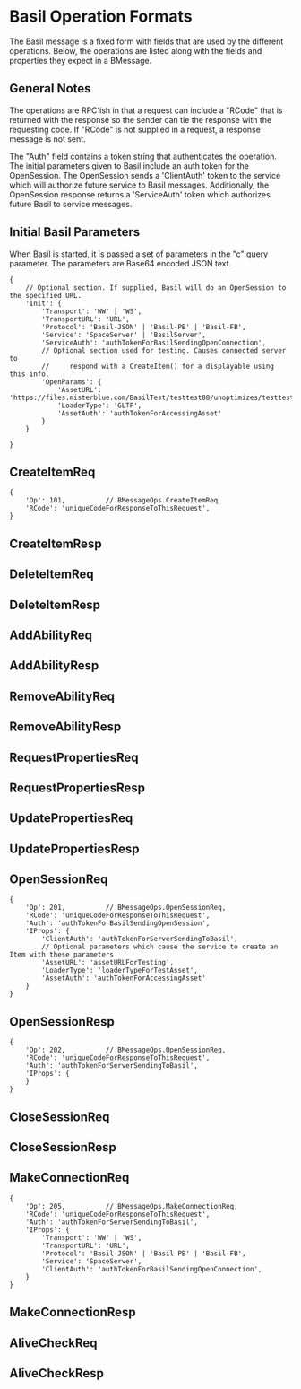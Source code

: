 # Basil Operation Formats

The Basil message is a fixed form with fields that are used by the different
operations. Below, the operations are listed along with the fields and
properties they expect in a BMessage.

## General Notes

The operations are RPC'ish in that a request can include a "RCode"
that is returned with the response so the sender can tie the response with the
requesting code. If "RCode" is not supplied in a request, a response
message is not sent.

The "Auth" field contains a token string that authenticates the operation.
The initial parameters given to Basil include an auth token for the
OpenSession. The OpenSession sends a 'ClientAuth' token to the service
which will authorize future service to Basil messages.
Additionally, the OpenSession response returns a 'ServiceAuth' token
which authorizes future Basil to service messages.

## Initial Basil Parameters

When Basil is started, it is passed a set of parameters in the "c" query
parameter. The parameters are Base64 encoded JSON text.

```
{
    // Optional section. If supplied, Basil will do an OpenSession to the specified URL.
    'Init': {
        'Transport': 'WW' | 'WS',
        'TransportURL': 'URL',
        'Protocol': 'Basil-JSON' | 'Basil-PB' | 'Basil-FB',
        'Service': 'SpaceServer' | 'BasilServer',
        'ServiceAuth': 'authTokenForBasilSendingOpenConnection',
        // Optional section used for testing. Causes connected server to
        //     respond with a CreateItem() for a displayable using this info.
        'OpenParams': {
            'AssetURL': 'https://files.misterblue.com/BasilTest/testtest88/unoptimizes/testtest88.gltf',
            'LoaderType': 'GLTF',
            'AssetAuth': 'authTokenForAccessingAsset'
        }
    }

}
```

## CreateItemReq

```
{
    'Op': 101,          // BMessageOps.CreateItemReq
    'RCode': 'uniqueCodeForResponseToThisRequest',
}
```

## CreateItemResp
## DeleteItemReq
## DeleteItemResp
## AddAbilityReq
## AddAbilityResp
## RemoveAbilityReq
## RemoveAbilityResp
## RequestPropertiesReq
## RequestPropertiesResp
## UpdatePropertiesReq
## UpdatePropertiesResp

## OpenSessionReq

```
{
    'Op': 201,          // BMessageOps.OpenSessionReq,
    'RCode': 'uniqueCodeForResponseToThisRequest',
    'Auth': 'authTokenForBasilSendingOpenSession',
    'IProps': {
        'ClientAuth': 'authTokenForServerSendingToBasil',
        // Optional parameters which cause the service to create an Item with these parameters
        'AssetURL': 'assetURLForTesting',
        'LoaderType': 'loaderTypeForTestAsset',
        'AssetAuth': 'authTokenForAccessingAsset'
    }
}
```

## OpenSessionResp

```
{
    'Op': 202,          // BMessageOps.OpenSessionReq,
    'RCode': 'uniqueCodeForResponseToThisRequest',
    'Auth': 'authTokenForServerSendingToBasil',
    'IProps': {
    }
}
```

## CloseSessionReq
## CloseSessionResp
## MakeConnectionReq

```
{
    'Op': 205,          // BMessageOps.MakeConnectionReq,
    'RCode': 'uniqueCodeForResponseToThisRequest',
    'Auth': 'authTokenForServerSendingToBasil',
    'IProps': {
        'Transport': 'WW' | 'WS',
        'TransportURL': 'URL',
        'Protocol': 'Basil-JSON' | 'Basil-PB' | 'Basil-FB',
        'Service': 'SpaceServer',
        'ClientAuth': 'authTokenForBasilSendingOpenConnection',
    }
}
```

## MakeConnectionResp

## AliveCheckReq
## AliveCheckResp